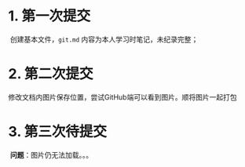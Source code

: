 # 1. 第一次提交

​	创建基本文件，`git.md` 内容为本人学习时笔记，未纪录完整；

# 2. 第二次提交

​	修改文档内图片保存位置，尝试GitHub端可以看到图片。顺将图片一起打包

# 3. 第三次待提交

​	**问题**：图片仍无法加载。。。